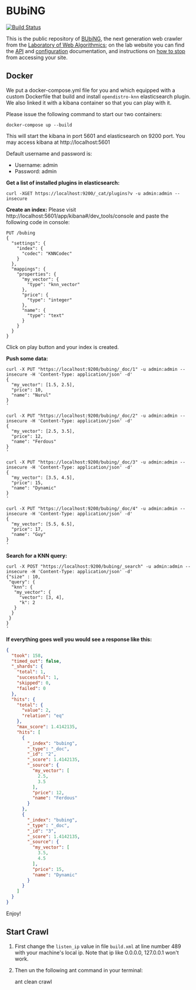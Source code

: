 BUbiNG
======

[![Build Status](https://travis-ci.org/LAW-Unimi/BUbiNG.svg?branch=master)](https://travis-ci.org/LAW-Unimi/BUbiNG)

This is the public repository of [BUbiNG](http://law.di.unimi.it/software.php#bubing), the next generation web crawler from the [Laboratory of Web Algorithmics](http://law.di.unimi.it); on the lab website you can find the  [API](http://law.di.unimi.it/software/bubing-docs/) and [configuration](http://law.di.unimi.it/software/bubing-docs/overview-summary.html#overview.description) documentation, and instructions on [how to stop](http://law.di.unimi.it/BUbiNG.html) from accessing your site.

Docker
------
We put a docker-compose.yml file for you and which equipped with a custom Dockerfile
that build and install `opendistro-knn` elasticsearch plugin. We also linked it with
a kibana container so that you can play with it.

Please issue the following command to start our two containers:

```shell script
docker-compose up --build
```
This will start the kibana in port 5601 and elasticsearch on 9200 port. You may access 
kibana at http://localhost:5601 

Default username and password is:

  - Username: admin
  - Password: admin

**Get a list of installed plugins in elasticsearch:**
```shell script
curl -XGET https://localhost:9200/_cat/plugins?v -u admin:admin --insecure
```

**Create an index:**
Please visit http://localhost:5601/app/kibana#/dev_tools/console and paste the following
code in console:
```
PUT /bubing
{
  "settings": {
    "index": {
      "codec": "KNNCodec"
    }
  },
  "mappings": {
    "properties": {
      "my_vector": {
        "type": "knn_vector"
      },
      "price": {
        "type": "integer"
      },
      "name": {
        "type": "text"
      }
    }
  }
}
```
Click on play button and your index is created.

**Push some data:**
```shell script
curl -X PUT "https://localhost:9200/bubing/_doc/1" -u admin:admin --insecure -H 'Content-Type: application/json' -d'
{
  "my_vector": [1.5, 2.5],
  "price": 10,
  "name": "Nurul"
}
'

curl -X PUT "https://localhost:9200/bubing/_doc/2" -u admin:admin --insecure -H 'Content-Type: application/json' -d'
{
  "my_vector": [2.5, 3.5],
  "price": 12,
  "name": "Ferdous"
}
'

curl -X PUT "https://localhost:9200/bubing/_doc/3" -u admin:admin --insecure -H 'Content-Type: application/json' -d'
{
  "my_vector": [3.5, 4.5],
  "price": 15,
  "name": "Dynamic"
}
'

curl -X PUT "https://localhost:9200/bubing/_doc/4" -u admin:admin --insecure -H 'Content-Type: application/json' -d'
{
  "my_vector": [5.5, 6.5],
  "price": 17,
  "name": "Guy"
}
'
```

**Search for a KNN query:**
```shell script
curl -X POST "https://localhost:9200/bubing/_search" -u admin:admin --insecure -H 'Content-Type: application/json' -d'
{"size" : 10,
 "query": {
  "knn": {
   "my_vector": {
     "vector": [3, 4],
     "k": 2
   }
  }
 }
}
'
```

**If everything goes well you would see a response like this:**
```json
{
  "took": 158,
  "timed_out": false,
  "_shards": {
    "total": 1,
    "successful": 1,
    "skipped": 0,
    "failed": 0
  },
  "hits": {
    "total": {
      "value": 2,
      "relation": "eq"
    },
    "max_score": 1.4142135,
    "hits": [
      {
        "_index": "bubing",
        "_type": "_doc",
        "_id": "2",
        "_score": 1.4142135,
        "_source": {
          "my_vector": [
            2.5,
            3.5
          ],
          "price": 12,
          "name": "Ferdous"
        }
      },
      {
        "_index": "bubing",
        "_type": "_doc",
        "_id": "3",
        "_score": 1.4142135,
        "_source": {
          "my_vector": [
            3.5,
            4.5
          ],
          "price": 15,
          "name": "Dynamic"
        }
      }
    ]
  }
}
```

Enjoy!

Start Crawl
-----------

1. First change the `listen_ip` value in file `build.xml` at line number 489 with your machine's local ip. Note that ip like 0.0.0.0, 127.0.0.1 won't work.
 
2. Then un the following ant command in your terminal:

    ant clean crawl